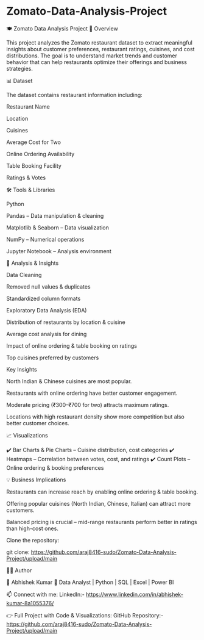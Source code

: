 # Zomato-Data-Analysis-Project
🍽️ Zomato Data Analysis Project
📌 Overview

This project analyzes the Zomato restaurant dataset to extract meaningful insights about customer preferences, restaurant ratings, cuisines, and cost distributions.
The goal is to understand market trends and customer behavior that can help restaurants optimize their offerings and business strategies.

📊 Dataset

The dataset contains restaurant information including:

Restaurant Name

Location

Cuisines

Average Cost for Two

Online Ordering Availability

Table Booking Facility

Ratings & Votes

🛠️ Tools & Libraries

Python

Pandas – Data manipulation & cleaning

Matplotlib & Seaborn – Data visualization

NumPy – Numerical operations

Jupyter Notebook – Analysis environment

🔎 Analysis & Insights

Data Cleaning

Removed null values & duplicates

Standardized column formats

Exploratory Data Analysis (EDA)

Distribution of restaurants by location & cuisine

Average cost analysis for dining

Impact of online ordering & table booking on ratings

Top cuisines preferred by customers

Key Insights

North Indian & Chinese cuisines are most popular.

Restaurants with online ordering have better customer engagement.

Moderate pricing (₹300–₹700 for two) attracts maximum ratings.

Locations with high restaurant density show more competition but also better customer choices.

📈 Visualizations

✔️ Bar Charts & Pie Charts – Cuisine distribution, cost categories
✔️ Heatmaps – Correlation between votes, cost, and ratings
✔️ Count Plots – Online ordering & booking preferences

💡 Business Implications

Restaurants can increase reach by enabling online ordering & table booking.

Offering popular cuisines (North Indian, Chinese, Italian) can attract more customers.

Balanced pricing is crucial – mid-range restaurants perform better in ratings than high-cost ones.

Clone the repository:

git clone: https://github.com/araj8416-sudo/Zomato-Data-Analysis-Project/upload/main

🧑‍💻 Author

👤 Abhishek Kumar
📌 Data Analyst | Python | SQL | Excel | Power BI

📫 Connect with me: LinkedIn:- https://www.linkedin.com/in/abhishek-kumar-8a1055376/

👉 Full Project with Code & Visualizations: GitHub Repository:- https://github.com/araj8416-sudo/Zomato-Data-Analysis-Project/upload/main

